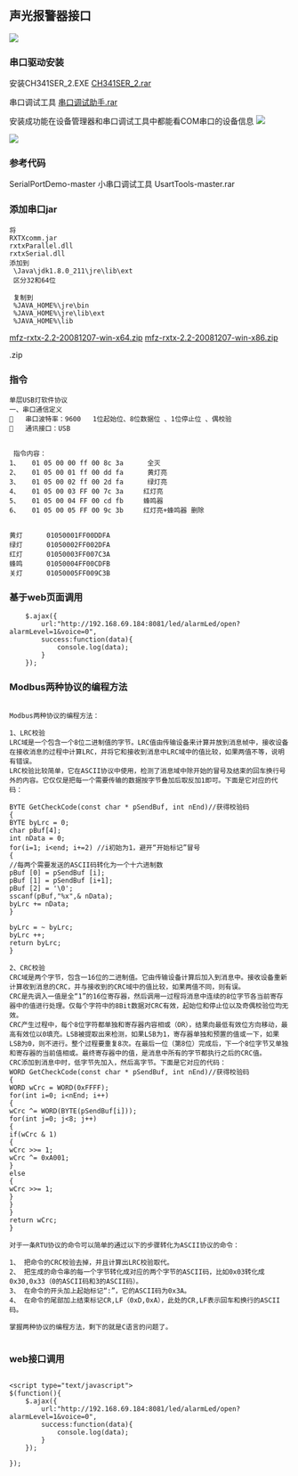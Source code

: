 	
## 声光报警器接口
	
![](./resources/20200729154836.png)
### 串口驱动安装
安装CH341SER_2.EXE
[CH341SER_2.rar](./resources/CH341SER_2.rar)

串口调试工具
[串口调试助手.rar](./resources/串口调试助手.rar)

安装成功能在设备管理器和串口调试工具中都能看COM串口的设备信息
![](./resources/20200729153437.png)

![](./resources/20200729153151.png)


### 参考代码

SerialPortDemo-master  小串口调试工具 
UsartTools-master.rar

### 添加串口jar
```
将
RXTXcomm.jar
rxtxParallel.dll
rxtxSerial.dll
添加到
 \Java\jdk1.8.0_211\jre\lib\ext
 区分32和64位
 
 复制到
 %JAVA_HOME%\jre\bin
 %JAVA_HOME%\jre\lib\ext
 %JAVA_HOME%\lib
```
[mfz-rxtx-2.2-20081207-win-x64.zip](./resources/mfz-rxtx-2.2-20081207-win-x64.zip)
[mfz-rxtx-2.2-20081207-win-x86.zip](./resources/mfz-rxtx-2.2-20081207-win-x86.zip)

.zip
### 指令
```
单层USB灯软件协议
一、串口通信定义
	串口波特率：9600   1位起始位、8位数据位 、1位停止位 、偶校验
	通讯接口：USB


 指令内容：
1、   01 05 00 00 ff 00 8c 3a      全灭
2、   01 05 00 01 ff 00 dd fa      黄灯亮
3、   01 05 00 02 ff 00 2d fa      绿灯亮
4、   01 05 00 03 FF 00 7c 3a     红灯亮
5、   01 05 00 04 FF 00 cd fb     蜂鸣器
6、   01 05 00 05 FF 00 9c 3b     红灯亮+蜂鸣器 删除


黄灯  	01050001FF00DDFA
绿灯  	01050002FF002DFA
红灯  	01050003FF007C3A
蜂鸣  	01050004FF00CDFB
关灯  	01050005FF009C3B
```


### 基于web页面调用
```
    $.ajax({
        url:"http://192.168.69.184:8081/led/alarmLed/open?alarmLevel=1&voice=0",
        success:function(data){
            console.log(data);
        }
    });
```




### Modbus两种协议的编程方法

```

Modbus两种协议的编程方法： 

1、LRC校验 
LRC域是一个包含一个8位二进制值的字节。LRC值由传输设备来计算并放到消息帧中，接收设备在接收消息的过程中计算LRC，并将它和接收到消息中LRC域中的值比较，如果两值不等，说明有错误。 
LRC校验比较简单，它在ASCII协议中使用，检测了消息域中除开始的冒号及结束的回车换行号外的内容。它仅仅是把每一个需要传输的数据按字节叠加后取反加1即可。下面是它对应的代码： 

BYTE GetCheckCode(const char * pSendBuf, int nEnd)//获得校验码 
{ 
BYTE byLrc = 0; 
char pBuf[4]; 
int nData = 0; 
for(i=1; i<end; i+=2) //i初始为1，避开“开始标记”冒号 
{ 
//每两个需要发送的ASCII码转化为一个十六进制数 
pBuf [0] = pSendBuf [i]; 
pBuf [1] = pSendBuf [i+1]; 
pBuf [2] = '\0'; 
sscanf(pBuf,"%x",& nData); 
byLrc += nData; 
} 

byLrc = ~ byLrc; 
byLrc ++; 
return byLrc; 
} 

2、CRC校验 
CRC域是两个字节，包含一16位的二进制值。它由传输设备计算后加入到消息中。接收设备重新计算收到消息的CRC，并与接收到的CRC域中的值比较，如果两值不同，则有误。 
CRC是先调入一值是全“1”的16位寄存器，然后调用一过程将消息中连续的8位字节各当前寄存器中的值进行处理。仅每个字符中的8Bit数据对CRC有效，起始位和停止位以及奇偶校验位均无效。 
CRC产生过程中，每个8位字符都单独和寄存器内容相或（OR），结果向最低有效位方向移动，最高有效位以0填充。LSB被提取出来检测，如果LSB为1，寄存器单独和预置的值或一下，如果LSB为0，则不进行。整个过程要重复8次。在最后一位（第8位）完成后，下一个8位字节又单独和寄存器的当前值相或。最终寄存器中的值，是消息中所有的字节都执行之后的CRC值。 
CRC添加到消息中时，低字节先加入，然后高字节。下面是它对应的代码： 
WORD GetCheckCode(const char * pSendBuf, int nEnd)//获得校验码 
{ 
WORD wCrc = WORD(0xFFFF); 
for(int i=0; i<nEnd; i++) 
{ 
wCrc ^= WORD(BYTE(pSendBuf[i])); 
for(int j=0; j<8; j++) 
{ 
if(wCrc & 1) 
{ 
wCrc >>= 1; 
wCrc ^= 0xA001; 
} 
else 
{ 
wCrc >>= 1; 
} 
} 
} 
return wCrc; 
} 

对于一条RTU协议的命令可以简单的通过以下的步骤转化为ASCII协议的命令： 

1、 把命令的CRC校验去掉，并且计算出LRC校验取代。 
2、 把生成的命令串的每一个字节转化成对应的两个字节的ASCII码，比如0x03转化成0x30,0x33（0的ASCII码和3的ASCII码）。 
3、 在命令的开头加上起始标记“:”，它的ASCII码为0x3A。 
4、 在命令的尾部加上结束标记CR,LF（0xD,0xA），此处的CR,LF表示回车和换行的ASCII码。 

掌握两种协议的编程方法，剩下的就是C语言的问题了。 
 

```

### web接口调用

```

<script type="text/javascript">
$(function(){
    $.ajax({
        url:"http://192.168.69.184:8081/led/alarmLed/open?alarmLevel=1&voice=0",
        success:function(data){
            console.log(data);
        }
    });

});

```
